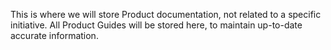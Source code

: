 This is where we will store Product documentation, not related to a specific initiative.  All Product Guides will be stored here, to maintain up-to-date accurate information.
